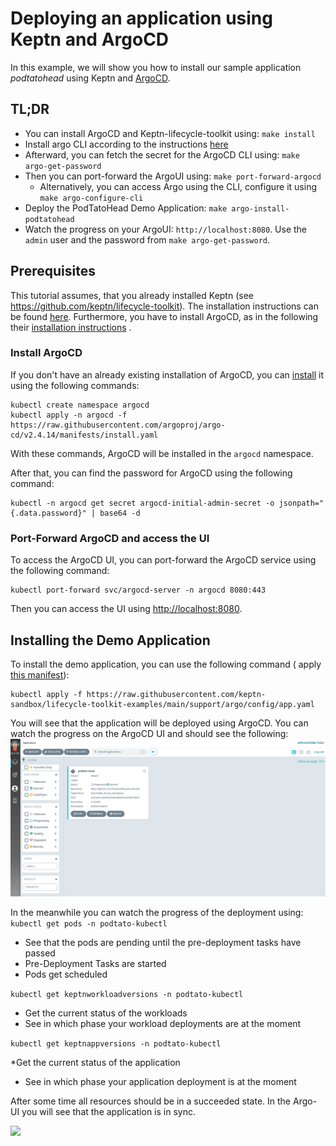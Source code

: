 # Deploying an application using Keptn and ArgoCD

In this example, we will show you how to install our sample application *podtatohead*
using Keptn and [ArgoCD](https://argo-cd.readthedocs.io/en/stable/).

## TL;DR

* You can install ArgoCD and Keptn-lifecycle-toolkit using: `make install`
* Install argo CLI according to the instructions [here](https://argo-cd.readthedocs.io/en/stable/cli_installation/)
* Afterward, you can fetch the secret for the ArgoCD CLI using: `make argo-get-password`
* Then you can port-forward the ArgoUI using: `make port-forward-argocd`
  * Alternatively, you can access Argo using the CLI, configure it using `make argo-configure-cli`
* Deploy the PodTatoHead Demo Application: `make argo-install-podtatohead`
* Watch the progress on your ArgoUI: `http://localhost:8080`.
  Use the `admin` user and the password
  from `make argo-get-password`.

## Prerequisites

This tutorial assumes, that you already installed Keptn
(see <https://github.com/keptn/lifecycle-toolkit>).
The installation instructions can be
found [here](https://github.com/keptn/lifecycle-toolkit#deploy-the-latest-release).
Furthermore, you have to install
ArgoCD, as in the following their [installation instructions](https://argo-cd.readthedocs.io/en/stable/getting_started/)
.

### Install ArgoCD

If you don't have an already existing installation of ArgoCD, you
can [install](https://raw.githubusercontent.com/argoproj/argo-cd/v2.4.14/manifests/install.yaml) it using the following
commands:

```shell
kubectl create namespace argocd
kubectl apply -n argocd -f https://raw.githubusercontent.com/argoproj/argo-cd/v2.4.14/manifests/install.yaml
```

With these commands, ArgoCD will be installed in the `argocd` namespace.

After that, you can find the password for ArgoCD using the following command:

```shell
kubectl -n argocd get secret argocd-initial-admin-secret -o jsonpath="{.data.password}" | base64 -d
```

### Port-Forward ArgoCD and access the UI

To access the ArgoCD UI, you can port-forward the ArgoCD service using the following command:

```shell
kubectl port-forward svc/argocd-server -n argocd 8080:443
```

Then you can access the UI using <http://localhost:8080>.

## Installing the Demo Application

To install the demo application, you can use the following command (
apply [this manifest](https://raw.githubusercontent.com/keptn/lifecycle-toolkit/main/examples/support/argo/config/app.yaml)):

```shell
kubectl apply -f https://raw.githubusercontent.com/keptn-sandbox/lifecycle-toolkit-examples/main/support/argo/config/app.yaml
```

You will see that the application will be deployed using ArgoCD.
You can watch the progress on the ArgoCD UI and should
see the following:
![img.png](assets/argo-screen.png)

In the meanwhile you can watch the progress of the deployment using:
```kubectl get pods -n podtato-kubectl```

* See that the pods are pending until the pre-deployment tasks have passed
* Pre-Deployment Tasks are started
* Pods get scheduled

```kubectl get keptnworkloadversions -n podtato-kubectl```

* Get the current status of the workloads
* See in which phase your workload deployments are at the moment

```kubectl get keptnappversions -n podtato-kubectl```

*Get the current status of the application

* See in which phase your application deployment is at the moment

After some time all resources should be in a succeeded state.
In the Argo-UI you will see that the application is in
sync.

<!-- markdownlint-disable-next-line MD033 MD013 -->
<img referrerpolicy="no-referrer-when-downgrade" src="https://static.scarf.sh/a.png?x-pxid=858843d8-8da2-4ce5-a325-e5321c770a78" />
